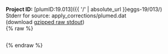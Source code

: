 **Project ID:** [plumID:19.013]({{ '/' | absolute_url }}eggs-19/013/)  
Stderr for source:  apply_corrections/plumed.dat   
(download [gzipped raw stdout](plumed.dat.plumed.stdout.txt.gz))  
{% raw %}
<pre>
</pre>
{% endraw %}
